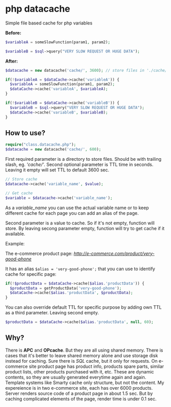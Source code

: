 # php datacache
Simple file based cache for php variables

**Before:**
```php
$variableA = someSlowFunction(param1, param2);

$variableB = $sql->query("VERY SLOW REQUEST OR HUGE DATA");
```

**After:**
```php
$datacache = new datacache('cache/', 3600); // store files in './cache/' directory for 3600s = 1 hour

if(!$variableA = $dataCache->cache('variableA')) {
  $variableA = someSlowFunction(param1, param2);
  $dataCache->cache('variableA', $variableA);
}

if(!$variableB = $dataCache->cache('variableB')) {
  $variableB = $sql->query("VERY SLOW REQUEST OR HUGE DATA");
  $dataCache->cache('variableB', $variableB);
}
```

## How to use?

```php
require("class.datacache.php");
$datacache = new datacache('cache/', 600);
```

First required parameter is a directory to store files. Should be with trailing slash, eg. *'cache/'*.
Second optional parameter is TTL time in seconds. Leaving it empty will set TTL to default 3600 sec.

```php
// Store cache
$datacache->cache('variable_name', $value);

// Get cache
$variable = $datacache->cache('variable_name');
```

As a *variable_name* you can use the actual variable name or to keep different cache for each page you can add an alias of the page.

Second parameter is a value to cache. So if it's not empty, function will store. By leaving secong parameter empty, function will try to get cache if it available.


Example:

The e-commerce product page: *http://e-commerce.com/product/very-good-phone*

It has an alias `$alias = 'very-good-phone';` that you can use to identify cache for specific page:
```php
if(!$productData = $dataCache->cache($alias.'productData')) {
  $productData = getProductData('very-good-phone');
  $dataCache->cache($alias.'productData', $productData);
}
```

You can also override default TTL for specific purpose by adding own TTL as a third parameter. Leaving second empty.
```php
$productData = $dataCache->cache($alias.'productData', null, 60);
```

## Why?

There is **APC** and **OPcache**. But they are all using shared memory. There is cases that it's better to leave shared memory alone and use storage disk instead for caching. Sure there is *SQL* cache, but it only for requests. On e-commerce site product page has product info, products spare parts, similar product lists, other products purchased with it, etc. These are dynamic contents, so they are usually generated everytime again and again. Template systems like Smarty cache only structure, but not the content.
My expereience is in two e-commerce site, each has over 6000 products. Server renders source code of a product page in about 1.5 sec. But by caching complicated elements of the page, render time is under 0.1 sec.
